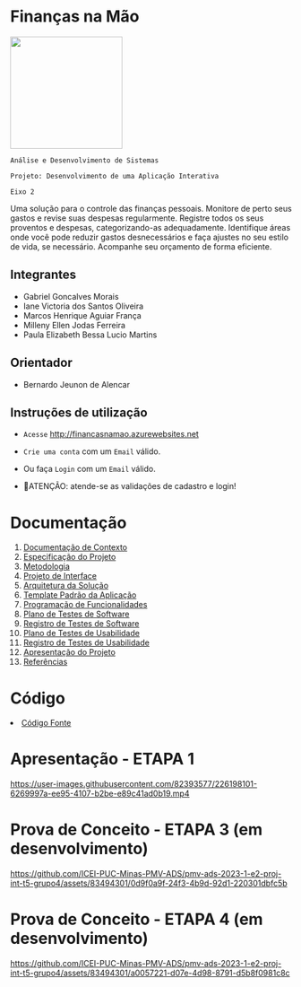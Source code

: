 # Finanças na Mão

<img src="https://media.giphy.com/media/v1.Y2lkPTc5MGI3NjExOGtmcmVzZjY4anMzMTR5bXR6aWdmeTN4Ymo2dmdwaXc4aXJpMHNvZiZlcD12MV9pbnRlcm5hbF9naWZfYnlfaWQmY3Q9cw/KB2J33Oj7iTkeze1oi/giphy.gif" width="200">

`Análise e Desenvolvimento de Sistemas`

`Projeto: Desenvolvimento de uma Aplicação Interativa`

`Eixo 2`

Uma solução para o controle das finanças pessoais. Monitore de perto seus gastos e revise suas despesas regularmente. Registre todos os seus proventos e despesas, categorizando-as adequadamente. Identifique áreas onde você pode reduzir gastos desnecessários e faça ajustes no seu estilo de vida, se necessário. Acompanhe seu orçamento de forma eficiente.

## Integrantes

* Gabriel Goncalves Morais 
* Iane Victoria dos Santos Oliveira
* Marcos Henrique Aguiar França
* Milleny Ellen Jodas Ferreira
* Paula Elizabeth Bessa Lucio Martins

## Orientador

* Bernardo Jeunon de Alencar

## Instruções de utilização

* `Acesse` http://financasnamao.azurewebsites.net
* `Crie uma conta` com um `Email` válido.
* Ou faça `Login` com um `Email` válido.

* 🚨ATENÇÃO: atende-se as validações de cadastro e login!

# Documentação

<ol>
<li><a href="docs/01-Documentação de Contexto.md"> Documentação de Contexto</a></li>
<li><a href="docs/02-Especificação do Projeto.md"> Especificação do Projeto</a></li>
<li><a href="docs/03-Metodologia.md"> Metodologia</a></li>
<li><a href="docs/04-Projeto de Interface.md"> Projeto de Interface</a></li>
<li><a href="docs/05-Arquitetura da Solução.md"> Arquitetura da Solução</a></li>
<li><a href="docs/06-Template Padrão da Aplicação.md"> Template Padrão da Aplicação</a></li>
<li><a href="docs/07-Programação de Funcionalidades.md"> Programação de Funcionalidades</a></li>
<li><a href="docs/08-Plano de Testes de Software.md"> Plano de Testes de Software</a></li>
<li><a href="docs/09-Registro de Testes de Software.md"> Registro de Testes de Software</a></li>
<li><a href="docs/10-Plano de Testes de Usabilidade.md"> Plano de Testes de Usabilidade</a></li>
<li><a href="docs/11-Registro de Testes de Usabilidade.md"> Registro de Testes de Usabilidade</a></li>
<li><a href="docs/12-Apresentação do Projeto.md"> Apresentação do Projeto</a></li>
<li><a href="docs/13-Referências.md"> Referências</a></li>
</ol>

# Código

<li><a href="src/README.md"> Código Fonte</a></li>

# Apresentação - ETAPA 1
https://user-images.githubusercontent.com/82393577/226198101-6269997a-ee95-4107-b2be-e89c41ad0b19.mp4

# Prova de Conceito - ETAPA 3 (em desenvolvimento)

https://github.com/ICEI-PUC-Minas-PMV-ADS/pmv-ads-2023-1-e2-proj-int-t5-grupo4/assets/83494301/0d9f0a9f-24f3-4b9d-92d1-220301dbfc5b

# Prova de Conceito - ETAPA 4 (em desenvolvimento)

https://github.com/ICEI-PUC-Minas-PMV-ADS/pmv-ads-2023-1-e2-proj-int-t5-grupo4/assets/83494301/a0057221-d07e-4d98-8791-d5b8f0981c8c



